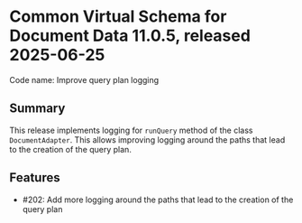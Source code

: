 # Common Virtual Schema for Document Data 11.0.5, released 2025-06-25

Code name: Improve query plan logging

## Summary

This release implements logging for `runQuery` method of the class `DocumentAdapter`. This allows improving logging around the paths that lead to the creation of the query plan.

## Features

* #202: Add more logging around the paths that lead to the creation of the query plan